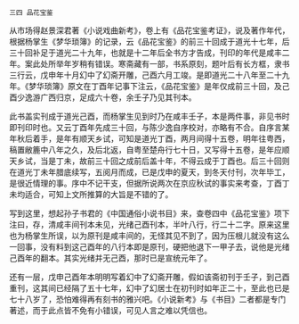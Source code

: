     三四 品花宝鉴 

   从市场得赵景深君著《小说戏曲新考》，卷上有《品花宝鉴考证》，说及著作年代，根据杨掌生《梦华琐簿》的记录，云《品花宝鉴》的前三十回成于道光十七年，后三十回补足于道光二十九年，也就是十二年后全书方才告成，刊印的年代是咸丰二年。案此处所举年岁稍有错误。寒斋藏有一部，书系原刻，题叶后有长方框，隶书三行云，戊申年十月幻中了幻斋开雕，己酉六月工竣。是即道光二十八年至二十九年。《梦华琐簿》原文在丁酉年记事下注云，《品花宝鉴》是年仅成前三十回，及己酉少逸游广西归京，足成六十卷，余壬子乃见其刊本。

   此书盖实刊成于道光己酉，而杨掌生见到时乃在咸丰壬子，本是两件事，非见书时即刊印时也。又云丁酉年先成三十回，与陈少逸自序校对，亦略有不合。自序言某年秋后着手，是年有顺天乡试，可知是道光丁酉，两月间得十五卷，明年往粤西，稿置敝簏中八年之久，及后北返，自粤至楚舟行七十日，又写得十五卷，是年应顺天乡试，当是丁未，故前三十回之成前后盖十年，不得云成于丁酉也。后三十回则在道光丁未年腊底续写，五阅月而成，已是戊申的夏天，到冬天付刊，次年毕工，是很近情理的事。序中不记干支，但据所说两次在京应秋试的事实来考查，丁酉丁未均适合，可知上文所推算的大旨是不错的了。

   写到这里，想起孙子书君的《中国通俗小说书目》来，查卷四中《品花宝鉴》项下注曰，存，清咸丰间刊本未见，光绪己酉刊本，半叶八行，行二十二字。原来这里也为杨掌生所误，以为原刊是咸丰间的，无怪其见不到了，因为压根儿就没有这么一回事，没有料到这己酉年的八行本即是原刊，硬把他退下一甲子去，说他是光绪己酉年的翻本。其实光绪并无己酉，那时已是宣统元年了。

   还有一层，戊申己酉年本明明写着幻中了幻斋开雕，假如该斋初刊于壬子，到己酉重刊，这其间已经隔了五十七年，幻中了幻居士在初刊时如年正二十，至此也已是七十八岁了，恐怕难得再有刻书的雅兴吧。《小说新考》与《书目》二者都是专门著述，而于此点皆不免有小错误，可见人言之难以凭信也。

